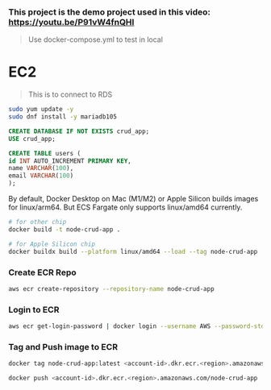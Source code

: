 ### This project is the demo project used in this video: https://youtu.be/P91vW4fnQHI

> Use docker-compose.yml to test in local

# EC2

> This is to connect to RDS

```bash
sudo yum update -y
sudo dnf install -y mariadb105
```

```sql
CREATE DATABASE IF NOT EXISTS crud_app;
USE crud_app;

CREATE TABLE users (
id INT AUTO_INCREMENT PRIMARY KEY,
name VARCHAR(100),
email VARCHAR(100)
);
```

By default, Docker Desktop on Mac (M1/M2) or Apple Silicon builds images for linux/arm64.
But ECS Fargate only supports linux/amd64 currently.

```bash
# for other chip
docker build -t node-crud-app .

# for Apple Silicon chip
docker buildx build --platform linux/amd64 --load --tag node-crud-app .

```

### Create ECR Repo

```bash
aws ecr create-repository --repository-name node-crud-app
```

### Login to ECR

```bash
aws ecr get-login-password | docker login --username AWS --password-stdin <account-id>.dkr.ecr.<region>.amazonaws.com
```

### Tag and Push image to ECR

```bash
docker tag node-crud-app:latest <account-id>.dkr.ecr.<region>.amazonaws.com/node-crud-app

docker push <account-id>.dkr.ecr.<region>.amazonaws.com/node-crud-app

```
